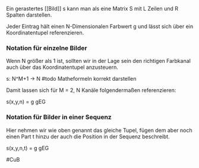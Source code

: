 Ein gerastertes [[Bild]] s kann man als eine Matrix S mit L Zeilen und R Spalten darstellen.

Jeder Eintrag hält einen N-Dimensionalen Farbwert g und lässt sich über ein Koordinatentupel referenzieren.
### Notation für einzelne Bilder

Wenn N größer als 1 ist, sollten wir in der Lage sein den richtigen Farbkanal auch über das Koordinatentupel anzusteuern.

s: N^M+1 -> N #todo Matheformeln korrekt darstellen

Damit lassen sich für M = 2, N Kanäle folgendermaßen referenzieren: 

s(x,y,n) = g gEG
### Notation für Bilder in einer Sequenz

Hier nehmen wir wie oben genannt das gleiche Tupel, fügen dem aber noch einen Part t hinzu der auch die Position in der Sequenz beschreibt.

s(x,y,n,t) = g gEG

#CuB 